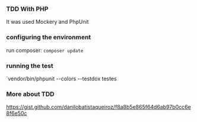 ### TDD With PHP

It was used Mockery and PhpUnit


### configuring the environment

run composer:
`composer update`

### running the test

`vendor/bin/phpunit --colors --testdox testes


### More about TDD

https://gist.github.com/danilobatistaqueiroz/f8a8b5e865f64d6ab97b0cc6e8f6e50c